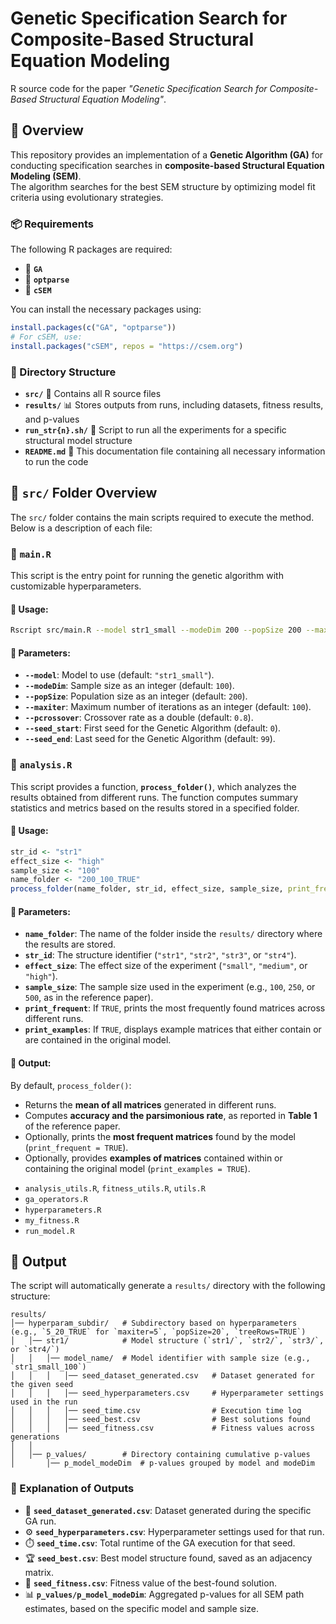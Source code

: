 # Genetic Specification Search for Composite-Based Structural Equation Modeling

R source code for the paper *"Genetic Specification Search for Composite-Based Structural Equation Modeling"*.

## 📝 Overview  

This repository provides an implementation of a **Genetic Algorithm (GA)** for conducting specification searches in **composite-based Structural Equation Modeling (SEM)**.  
The algorithm searches for the best SEM structure by optimizing model fit criteria using evolutionary strategies.  

### 📦 Requirements  
The following R packages are required:  
- 📌 **`GA`**  
- 📌 **`optparse`**  
- 📌 **`cSEM`**  

You can install the necessary packages using:

```r
install.packages(c("GA", "optparse"))
# For cSEM, use:
install.packages("cSEM", repos = "https://csem.org")
```

### 📂 Directory Structure  
- **`src/`** 📜 Contains all R source files  
- **`results/`** 📊 Stores outputs from runs, including datasets, fitness results, and p-values  
- **`run_str{n}.sh/`** 🚀 Script to run all the experiments for a specific structural model structure  
- **`README.md`** 📖 This documentation file containing all necessary information to run the code  

## 📂 `src/` Folder Overview  

The `src/` folder contains the main scripts required to execute the method. Below is a description of each file:

### 📝 `main.R`  
This script is the entry point for running the genetic algorithm with customizable hyperparameters.  

#### 🔹 Usage:  
```bash
Rscript src/main.R --model str1_small --modeDim 200 --popSize 200 --maxiter 100 --pcrossover 0.8 --seed_start 0 --seed_end 99
```

#### 🔹 Parameters:  
- **`--model`**: Model to use (default: `"str1_small"`).  
- **`--modeDim`**: Sample size as an integer (default: `100`).  
- **`--popSize`**: Population size as an integer (default: `200`).  
- **`--maxiter`**: Maximum number of iterations as an integer (default: `100`).  
- **`--pcrossover`**: Crossover rate as a double (default: `0.8`).  
- **`--seed_start`**: First seed for the Genetic Algorithm (default: `0`).  
- **`--seed_end`**: Last seed for the Genetic Algorithm (default: `99`).  


### 📝 `analysis.R`  
This script provides a function, **`process_folder()`**, which analyzes the results obtained from different runs. The function computes summary statistics and metrics based on the results stored in a specified folder.  

#### 🔹 Usage:  
```r
str_id <- "str1"
effect_size <- "high"
sample_size <- "100"
name_folder <- "200_100_TRUE"
process_folder(name_folder, str_id, effect_size, sample_size, print_frequent = TRUE, print_examples = FALSE)
```
#### 🔹 Parameters:  
- **`name_folder`**: The name of the folder inside the `results/` directory where the results are stored.  
- **`str_id`**: The structure identifier (`"str1"`, `"str2"`, `"str3"`, or `"str4"`).  
- **`effect_size`**: The effect size of the experiment (`"small"`, `"medium"`, or `"high"`).  
- **`sample_size`**: The sample size used in the experiment (e.g., `100`, `250`, or `500`, as in the reference paper).  
- **`print_frequent`**: If `TRUE`, prints the most frequently found matrices across different runs.  
- **`print_examples`**: If `TRUE`, displays example matrices that either contain or are contained in the original model.  

#### 🔹 Output:  
By default, `process_folder()`:
- Returns the **mean of all matrices** generated in different runs.  
- Computes **accuracy and the parsimonious rate**, as reported in **Table 1** of the reference paper.  
- Optionally, prints the **most frequent matrices** found by the model (`print_frequent = TRUE`).  
- Optionally, provides **examples of matrices** contained within or containing the original model (`print_examples = TRUE`).  

* `analysis_utils.R`, `fitness_utils.R`, `utils.R`
* `ga_operators.R`
* `hyperparameters.R`
* `my_fitness.R`
* `run_model.R`

## 📂 Output  

The script will automatically generate a `results/` directory with the following structure:

```
results/
│── hyperparam_subdir/   # Subdirectory based on hyperparameters (e.g., `5_20_TRUE` for `maxiter=5`, `popSize=20`, `treeRows=TRUE`)
│   │── str1/            # Model structure (`str1/`, `str2/`, `str3/`, or `str4/`)
│   │   │── model_name/  # Model identifier with sample size (e.g., `str1_small_100`)
│   │   │   │── seed_dataset_generated.csv   # Dataset generated for the given seed
│   │   │   │── seed_hyperparameters.csv     # Hyperparameter settings used in the run
│   │   │   │── seed_time.csv                # Execution time log
│   │   │   │── seed_best.csv                # Best solutions found
│   │   │   │── seed_fitness.csv             # Fitness values across generations
│   │
│   │── p_values/        # Directory containing cumulative p-values
│       │── p_model_modeDim  # p-values grouped by model and modeDim
```


### 🔹 Explanation of Outputs

- 📄 **`seed_dataset_generated.csv`**: Dataset generated during the specific GA run.
- ⚙️ **`seed_hyperparameters.csv`**: Hyperparameter settings used for that run.
- ⏱️ **`seed_time.csv`**: Total runtime of the GA execution for that seed.
- 🏆 **`seed_best.csv`**: Best model structure found, saved as an adjacency matrix.
- 💪 **`seed_fitness.csv`**: Fitness value of the best-found solution.
- 📊 **`p_values/p_model_modeDim`**: Aggregated p-values for all SEM path estimates, based on the specific model and sample size.
